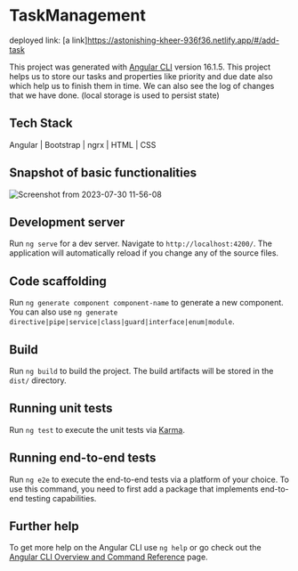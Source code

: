 # TaskManagement

deployed link: [a link]https://astonishing-kheer-936f36.netlify.app/#/add-task

This project was generated with [Angular CLI](https://github.com/angular/angular-cli) version 16.1.5.
This project helps us to store our tasks and properties like priority and due date also which help us to finish them in time.
We can also see the log of changes that we have done. (local storage is used to persist state)

## Tech Stack

Angular | Bootstrap | ngrx | HTML | CSS

## Snapshot of basic functionalities

![Screenshot from 2023-07-30 11-56-08](https://github.com/believe-that-23/task-management/assets/84314022/863d8b64-1897-4376-8ea2-8553404e29cb)

## Development server

Run `ng serve` for a dev server. Navigate to `http://localhost:4200/`. The application will automatically reload if you change any of the source files.

## Code scaffolding

Run `ng generate component component-name` to generate a new component. You can also use `ng generate directive|pipe|service|class|guard|interface|enum|module`.

## Build

Run `ng build` to build the project. The build artifacts will be stored in the `dist/` directory.

## Running unit tests

Run `ng test` to execute the unit tests via [Karma](https://karma-runner.github.io).

## Running end-to-end tests

Run `ng e2e` to execute the end-to-end tests via a platform of your choice. To use this command, you need to first add a package that implements end-to-end testing capabilities.

## Further help

To get more help on the Angular CLI use `ng help` or go check out the [Angular CLI Overview and Command Reference](https://angular.io/cli) page.
